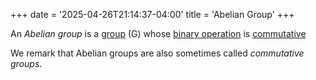 +++
date = '2025-04-26T21:14:37-04:00'
title = 'Abelian Group'
+++

An _Abelian group_ is a [group](/zettelkasten/definitions/algebra/group_theory/group)
\(G\) whose [binary operation](/zettelkasten/definitions/algebra/binary_operation) is
[commutative](/zettelkasten/definitions/algebra/commutative)

We remark that Abelian groups are also sometimes called _commutative
groups_.
